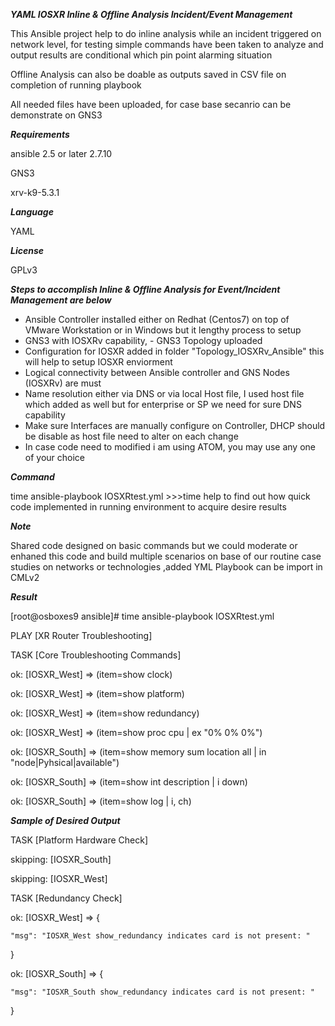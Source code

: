 *****YAML IOSXR Inline & Offline Analysis Incident/Event Management*****

This Ansible project help to do inline analysis while an incident triggered on network level, for testing simple commands have been taken to analyze and output results are conditional which pin point alarming situation

Offline Analysis can also be doable as outputs saved in CSV file on completion of running playbook

All needed files have been uploaded, for case base secanrio can be demonstrate on GNS3

*****Requirements*****

ansible 2.5 or later 2.7.10

GNS3

xrv-k9-5.3.1


*****Language*****

YAML


*****License*****

GPLv3


*****Steps to accomplish Inline & Offline Analysis for Event/Incident Management are below*****

- Ansible Controller installed either on Redhat (Centos7) on top of VMware Workstation or in Windows but it lengthy process to setup
- GNS3 with IOSXRv capability, - GNS3 Topology uploaded
- Configuration for IOSXR added in folder "Topology_IOSXRv_Ansible" this will help to setup IOSXR enviorment
- Logical connectivity between Ansible controller and GNS Nodes (IOSXRv) are must
- Name resolution either via DNS or via local Host file, I used host file which added as well but for enterprise or SP we need for sure DNS capability
- Make sure Interfaces are manually configure on Controller, DHCP should be disable as host file need to alter on each change
- In case code need to modified i am using ATOM, you may use any one of your choice


*****Command*****

time ansible-playbook IOSXRtest.yml >>>time help to find out how quick code implemented in running environment to acquire desire results


*****Note*****

Shared code designed on basic commands but we could moderate or enhaned this code and build multiple scenarios on base of our routine case studies on networks or technologies
,added YML Playbook can be import in CMLv2


*****Result*****

[root@osboxes9 ansible]# time ansible-playbook IOSXRtest.yml

PLAY [XR Router Troubleshooting] 

TASK [Core Troubleshooting Commands] 

ok: [IOSXR_West] => (item=show clock)

ok: [IOSXR_West] => (item=show platform)

ok: [IOSXR_West] => (item=show redundancy)

ok: [IOSXR_West] => (item=show proc cpu | ex "0%      0%       0%")

ok: [IOSXR_South] => (item=show memory sum location all | in "node|Pyhsical|available")

ok: [IOSXR_South] => (item=show int description | i down)

ok: [IOSXR_South] => (item=show log | i, ch)


*****Sample of Desired Output*****

TASK [Platform Hardware Check] 

skipping: [IOSXR_South]

skipping: [IOSXR_West]

TASK [Redundancy Check] 

ok: [IOSXR_West] => {

    "msg": "IOSXR_West show_redundancy indicates card is not present: "
    
}

ok: [IOSXR_South] => {

    "msg": "IOSXR_South show_redundancy indicates card is not present: "
}
